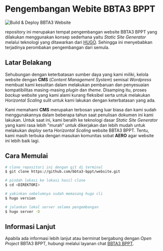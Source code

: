 # Pengembangan Webite BBTA3 BPPT

![Build & Deploy BBTA3 Website](https://github.com/bbta3-bppt/website/workflows/Build%20&%20Deploy%20BBTA3%20Website/badge.svg)

repository ini merupakan tempat pengembangan website BBTA3 BPPT yang dilakukan menggunakan konsep sederhana yaitu 
*Static Site Generator* melalui teknologi yang ditawarkan dari [HUGO](https://gohugo.io/). Sehingga ini menyebabkan 
terjadinya perombakan pengembangan dari semula.

## Latar Belakang
Sehubungan dengan keterbatasan sumber daya yang kami miliki, kelola website dengan **CMS** (_Content Management System_)
semisal _Wordpress_ membuat kami kesulitan dalam melakukan pembaruan dan penyesuaian kompatibilitas masing-masing _plugin_
dan _theme_. Disamping itu, proses _backup_ website yang kami alami kurang fleksibel serta untuk melakukan _Horizontal 
Scaling_ sulit untuk kami lakukan dengan keterbatasan yang ada.

Kami memahami **CMS** merupakan terbosan yang luar biasa dan kami sudah menggunakannya dalam beberapa tahun saat penulisan
dokumen ini kami lakukan. Untuk saat ini, kami beralih ke teknologi dasar *Static Site Generator* yang kami rasa lebih 
"murah" untuk dikerjakan dan lebih mudah untuk melakukan _deploy_ serta _Horizontal Scaling_ website BBTA3 BPPT. Tentu, 
kami masih terbuka dengan masukan komunitas sobat **AERO** agar website ini lebih baik lagi.

## Cara Memulai

```bash
# clone repositori ini dengan git di terminal
$ git clone https://github.com/bbta3-bppt/website.git

# pindah lokasi ke lokasi hasil clone
$ cd <DIREKTORI>

# yakinkan sebelumnya sudah memasang hugo cli
$ hugo version

# jalankan lokal server selama pengembangan
$ hugo server -D
```

## Informasi Lanjut

Apabila ada informasi lebih lanjut atau berminat bergabung dengan _Open Project_ BBTA3 BPPT, 
hubungi melalui layanan chat [BBTA3 BPPT](https://discord.gg/uwJ2NT3).
